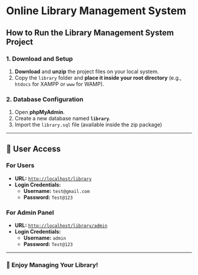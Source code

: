 
# Online Library Management System

## How to Run the Library Management System Project

### 1. Download and Setup
1. **Download** and **unzip** the project files on your local system.
2. Copy the `library` folder and **place it inside your root directory** (e.g., `htdocs` for XAMPP or `www` for WAMP).

### 2. Database Configuration
1. Open **phpMyAdmin**.
2. Create a new database named **`library`**.
3. Import the `library.sql` file (available inside the zip package)

---

## 📌 User Access

### **For Users**
- **URL:** [`http://localhost/library`](http://localhost/library)
- **Login Credentials:**
  - **Username:** `test@gmail.com`
  - **Password:** `Test@123`

### **For Admin Panel**
- **URL:** [`http://localhost/library/admin`](http://localhost/library/admin)
- **Login Credentials:**
  - **Username:** `admin`
  - **Password:** `Test@123`

---

### 🚀 Enjoy Managing Your Library!

